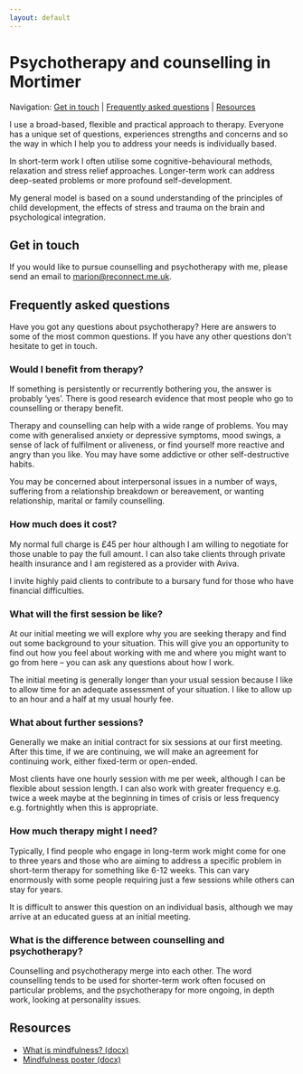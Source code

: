 ```yaml
---
layout: default
---
```


# Psychotherapy and counselling in Mortimer

Navigation: [Get in touch](#get-in-touch) &#124; [Frequently asked questions](#frequently-asked-questions) &#124; [Resources](#resources)

I use a broad-based, flexible and practical approach to therapy. Everyone has a unique set of questions, experiences strengths and concerns and so the way in which I help you to address your needs is individually based.

In short-term work I often utilise some cognitive-behavioural methods, relaxation and stress relief approaches. Longer-term work can address deep-seated problems or more profound self-development.

My general model is based on a sound understanding of the principles of child development, the effects of stress and trauma on the brain and psychological integration.

## Get in touch

If you would like to pursue counselling and psychotherapy with me, please send an email to <marion@reconnect.me.uk>.


## Frequently asked questions

Have you got any questions about psychotherapy? Here are answers to some of the most common questions. If you have any other questions don't hesitate to get in touch.

### Would I benefit from therapy?

If something is persistently or recurrently bothering you, the answer is probably ‘yes’. There is good research evidence that most people who go to counselling or therapy benefit.

Therapy and counselling can help with a wide range of problems. You may come with generalised anxiety or depressive symptoms, mood swings, a sense of lack of fulfilment or aliveness, or find yourself more reactive and angry than you like. You may have some addictive or other self-destructive habits.

You may be concerned about interpersonal issues in a number of ways, suffering from a relationship breakdown or bereavement, or wanting relationship, marital or family counselling.

### How much does it cost?

My normal full charge is £45 per hour although I am willing to negotiate for those unable to pay the full amount. I can also take clients through private health insurance and I am registered as a provider with Aviva.

I invite highly paid clients to contribute to a bursary fund for those who have financial difficulties.

### What will the first session be like?

At our initial meeting we will explore why you are seeking therapy and find out some background to your situation. This will give you an opportunity to find out how you feel about working with me and where you might want to go from here – you can ask any questions about how I work.

The initial meeting is generally longer than your usual session because I like to allow time for an adequate assessment of your situation. I like to allow up to an hour and a half at my usual hourly fee.

### What about further sessions?

Generally we make an initial contract for six sessions at our first meeting. After this time, if we are continuing, we will make an agreement for continuing work, either fixed-term or open-ended.

Most clients have one hourly session with me per week, although I can be flexible about session length. I can also work with greater frequency e.g. twice a week maybe at the beginning in times of crisis or less frequency e.g. fortnightly when this is appropriate.

### How much therapy might I need?

Typically, I find people who engage in long-term work might come for one to three years and those who are aiming to address a specific problem in short-term therapy for something like 6-12 weeks. This can vary enormously with some people requiring just a few sessions while others can stay for years.

It is difficult to answer this question on an individual basis, although we may arrive at an educated guess at an initial meeting.

### What is the difference between counselling and psychotherapy?

Counselling and psychotherapy merge into each other. The word counselling tends to be used for shorter-term work often focused on particular problems, and the psychotherapy for more ongoing, in depth work, looking at personality issues.

## Resources

- [What is mindfulness? (docx)](what-is-mindfulness.docx)
- [Mindfulness poster (docx)](mindfulness-poster.docx)

